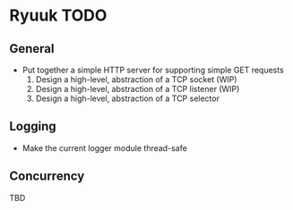 # Ryuuk TODO


General
-------

* Put together a simple HTTP server for supporting simple GET requests
    1. Design a high-level, abstraction of a TCP socket (WIP)
    2. Design a high-level, abstraction of a TCP listener (WIP)
    3. Design a high-level, abstraction of a TCP selector


Logging
-------

* Make the current logger module thread-safe


Concurrency
-----------

TBD
